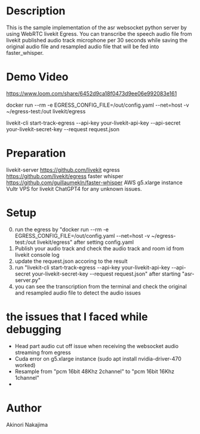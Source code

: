 # Description
This is the sample implementation of the asr websocket python server by using WebRTC livekit Egress. You can transcribe the speech audio file from livekit published audio track microphone per 30 seconds while saving the original audio file and resampled audio file that will be fed into faster_whisper. 

# Demo Video
https://www.loom.com/share/6452d9ca18f0473d9ee06e992083e161 


docker run --rm -e EGRESS_CONFIG_FILE=/out/config.yaml --net=host -v ~/egress-test:/out livekit/egress

livekit-cli start-track-egress --api-key your-livekit-api-key --api-secret your-livekit-secret-key --request request.json

# Preparation 
livekit-server https://github.com/livekit 
egress https://github.com/livekit/egress
faster whisper https://github.com/guillaumekln/faster-whisper
AWS g5.xlarge instance
Vultr VPS for livekit 
ChatGPT4 for any unknown issues. 

# Setup  
0. run the egress by "docker run --rm -e EGRESS_CONFIG_FILE=/out/config.yaml --net=host -v ~/egress-test:/out livekit/egress" after setting config.yaml
1. Publish your audio track and check the audio track and room id from livekit console log
2. update the request.json accoring to the result
3. run "livekit-cli start-track-egress --api-key your-livekit-api-key --api-secret your-livekit-secret-key --request request.json" after starting "asr-server.py"
4. you can see the transcription from the terminal and check the original and resampled audio file to detect the audio issues 

# the issues that I faced while debugging 
- Head part audio cut off issue when receiving the websocket audio streaming from egress 
- Cuda error on g5.xlarge instance (sudo apt install nvidia-driver-470 worked)
- Resample from "pcm 16bit 48Khz 2channel" to "pcm 16bit 16Khz 1channel"
- 

# Author 
Akinori Nakajima
